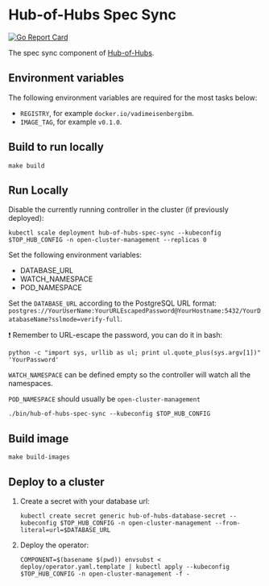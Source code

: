 [comment]: # ( Copyright Contributors to the Open Cluster Management project )

# Hub-of-Hubs Spec Sync

[![Go Report Card](https://goreportcard.com/badge/github.com/open-cluster-management/hub-of-hubs-spec-sync)](https://goreportcard.com/report/github.com/open-cluster-management/hub-of-hubs-spec-sync)

The spec sync component of [Hub-of-Hubs](https://github.com/open-cluster-management/hub-of-hubs).

## Environment variables

The following environment variables are required for the most tasks below:

* `REGISTRY`, for example `docker.io/vadimeisenbergibm`.
* `IMAGE_TAG`, for example `v0.1.0`.

## Build to run locally

```
make build
```

## Run Locally

Disable the currently running controller in the cluster (if previously deployed):

```
kubectl scale deployment hub-of-hubs-spec-sync --kubeconfig $TOP_HUB_CONFIG -n open-cluster-management --replicas 0
```

Set the following environment variables:

* DATABASE_URL
* WATCH_NAMESPACE
* POD_NAMESPACE

Set the `DATABASE_URL` according to the PostgreSQL URL format: `postgres://YourUserName:YourURLEscapedPassword@YourHostname:5432/YourDatabaseName?sslmode=verify-full`.

:exclamation: Remember to URL-escape the password, you can do it in bash:

```
python -c "import sys, urllib as ul; print ul.quote_plus(sys.argv[1])" 'YourPassword'
```

`WATCH_NAMESPACE` can be defined empty so the controller will watch all the namespaces.

`POD_NAMESPACE` should usually be `open-cluster-management`

```
./bin/hub-of-hubs-spec-sync --kubeconfig $TOP_HUB_CONFIG
```

## Build image

```
make build-images
```

## Deploy to a cluster

1.  Create a secret with your database url:

    ```
    kubectl create secret generic hub-of-hubs-database-secret --kubeconfig $TOP_HUB_CONFIG -n open-cluster-management --from-literal=url=$DATABASE_URL
    ```

1.  Deploy the operator:

    ```
    COMPONENT=$(basename $(pwd)) envsubst < deploy/operator.yaml.template | kubectl apply --kubeconfig $TOP_HUB_CONFIG -n open-cluster-management -f -
    ```
